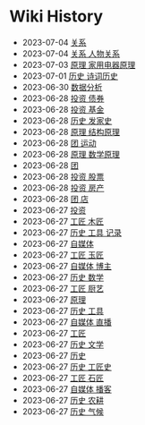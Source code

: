 # Wiki History

- 2023-07-04        [关系](/0035_关系)
- 2023-07-04        [关系 人物关系](/0036_关系_人物关系)
- 2023-07-03        [原理 家用电器原理](/0034_原理_家用电器原理)
- 2023-07-01        [历史 诗词历史](/0033_历史_诗词历史)
- 2023-06-30        [数据分析](/0032_数据分析)
- 2023-06-28        [投资 债券](/0029_投资_债券)
- 2023-06-28        [投资 基金](/0028_投资_基金)
- 2023-06-28        [历史 发家史](/0031_历史_发家史)
- 2023-06-28        [原理 结构原理](/0024_原理_结构原理)
- 2023-06-28        [团 运动](/0030_团_运动)
- 2023-06-28        [原理 数学原理](/0025_原理_数学原理)
- 2023-06-28        [团](/0023_团)
- 2023-06-28        [投资 股票](/0026_投资_股票)
- 2023-06-28        [投资 房产](/0027_投资_房产)
- 2023-06-28        [团 店](/0022_团_店)
- 2023-06-27        [投资](/0010_投资)
- 2023-06-27        [工匠 木匠](/0017_工匠_木匠)
- 2023-06-27        [历史 工具 记录](/0005_历史_工具_记录)
- 2023-06-27        [自媒体](/0011_自媒体)
- 2023-06-27        [工匠 玉匠](/0019_工匠_玉匠)
- 2023-06-27        [自媒体 博主](/0012_自媒体_博主)
- 2023-06-27        [历史 数学](/0020_历史_数学)
- 2023-06-27        [工匠 厨艺](/0021_工匠_厨艺)
- 2023-06-27        [原理](/0009_原理)
- 2023-06-27        [历史 工具](/0004_历史_工具)
- 2023-06-27        [自媒体 直播](/0013_自媒体_直播)
- 2023-06-27        [工匠](/0015_工匠)
- 2023-06-27        [历史 文学](/0008_历史_文学)
- 2023-06-27        [历史](/0003_历史)
- 2023-06-27        [历史 工匠史](/0016_历史_工匠史)
- 2023-06-27        [工匠 石匠](/0018_工匠_石匠)
- 2023-06-27        [自媒体 播客](/0014_自媒体_播客)
- 2023-06-27        [历史 农耕](/0007_历史_农耕)
- 2023-06-27        [历史 气候](/0006_历史_气候)

